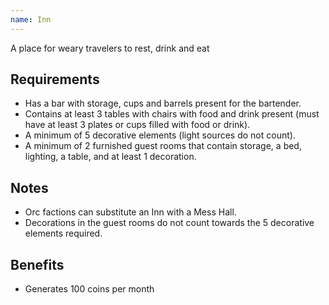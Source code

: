 ```yaml
---
name: Inn
---
```


A place for weary travelers to rest, drink and eat

## Requirements
- Has a bar with storage, cups and barrels present for the bartender.
- Contains at least 3 tables with chairs with food and drink present (must have at least 3 plates or cups filled with food or drink).
- A minimum of 5 decorative elements (light sources do not count).
- A minimum of 2 furnished guest rooms that contain storage, a bed, lighting, a table, and at least 1 decoration.

## Notes
- Orc factions can substitute an Inn with a Mess Hall. 
- Decorations in the guest rooms do not count towards the 5 decorative elements required.

## Benefits
- Generates 100 coins per month
